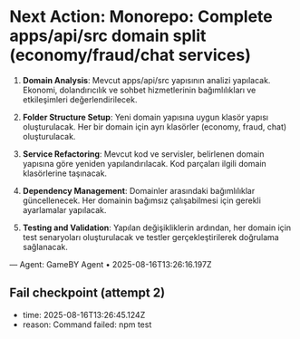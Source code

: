 # Next Action: Monorepo: Complete apps/api/src domain split (economy/fraud/chat services)

1. **Domain Analysis**: Mevcut apps/api/src yapısının analizi yapılacak. Ekonomi, dolandırıcılık ve sohbet hizmetlerinin bağımlılıkları ve etkileşimleri değerlendirilecek.

2. **Folder Structure Setup**: Yeni domain yapısına uygun klasör yapısı oluşturulacak. Her bir domain için ayrı klasörler (economy, fraud, chat) oluşturulacak.

3. **Service Refactoring**: Mevcut kod ve servisler, belirlenen domain yapısına göre yeniden yapılandırılacak. Kod parçaları ilgili domain klasörlerine taşınacak.

4. **Dependency Management**: Domainler arasındaki bağımlılıklar güncellenecek. Her domainin bağımsız çalışabilmesi için gerekli ayarlamalar yapılacak.

5. **Testing and Validation**: Yapılan değişikliklerin ardından, her domain için test senaryoları oluşturulacak ve testler gerçekleştirilerek doğrulama sağlanacak.

— Agent: GameBY Agent • 2025-08-16T13:26:16.197Z


## Fail checkpoint (attempt 2)
- time: 2025-08-16T13:26:45.124Z
- reason: Command failed: npm test
